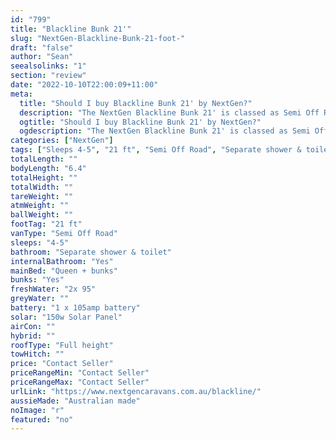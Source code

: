 ```yaml
---
id: "799"
title: "Blackline Bunk 21'"
slug: "NextGen-Blackline-Bunk-21-foot-"
draft: "false"
author: "Sean"
seealsolinks: "1"
section: "review"
date: "2022-10-10T22:00:09+11:00"
meta:
  title: "Should I buy Blackline Bunk 21' by NextGen?"
  description: "The NextGen Blackline Bunk 21' is classed as Semi Off Road, and sleeps 4-5 people. It is Australian made and comes in at 21 ft. It generally has Separate shower & toilet."
  ogtitle: "Should I buy Blackline Bunk 21' by NextGen?"
  ogdescription: "The NextGen Blackline Bunk 21' is classed as Semi Off Road, and sleeps 4-5 people. It is Australian made and comes in at 21 ft. It generally has Separate shower & toilet."
categories: ["NextGen"]
tags: ["Sleeps 4-5", "21 ft", "Semi Off Road", "Separate shower & toilet", "Full height", "Price Unknown", "Australian made"]
totalLength: ""
bodyLength: "6.4"
totalHeight: ""
totalWidth: ""
tareWeight: ""
atmWeight: ""
ballWeight: ""
footTag: "21 ft"
vanType: "Semi Off Road"
sleeps: "4-5"
bathroom: "Separate shower & toilet"
internalBathroom: "Yes"
mainBed: "Queen + bunks"
bunks: "Yes"
freshWater: "2x 95"
greyWater: ""
battery: "1 x 105amp battery"
solar: "150w Solar Panel"
airCon: ""
hybrid: ""
roofType: "Full height"
towHitch: ""
price: "Contact Seller"
priceRangeMin: "Contact Seller"
priceRangeMax: "Contact Seller"
urlLink: "https://www.nextgencaravans.com.au/blackline/"
aussieMade: "Australian made"
noImage: "r"
featured: "no"
---
```

